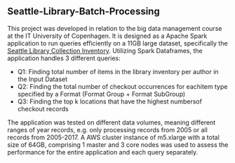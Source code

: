 ## Seattle-Library-Batch-Processing
This project was developed in relation to the big data management course at the IT University of Copenhagen. 
It is designed as a Apache Spark application to run queries efficiently on a 11GB large dataset, specifically the [Seattle Library Collection Inventory](https://www.kaggle.com/city-of-seattle/seattle-library-collection-inventory). Utilizing Spark Dataframes, the application handles 3 different queries:
+ Q1: Finding total number of items in the library inventory per author in the Input Dataset
+ Q2: Finding the total number of checkout occurrences for eachitem type specified by a Format (Format Group + Format SubGroup)
+ Q3: Finding the top k locations that have the highest numbersof checkout records

The application was tested on different data volumes, meaning different ranges of year records, e.g. only processing records from 2005 or all records from 2005-2017.
A AWS cluster instance of m5.xlarge with a total size of 64GB, comprising 1 master and 3 core nodes was used to assess the performance for the entire application and each query separately. 
